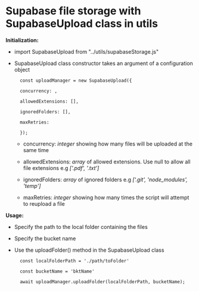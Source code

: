 # Supabase file storage with SupabaseUpload class in utils

**Initialization:**

* import SupabaseUpload from "../utils/supabaseStorage.js"
* SupabaseUpload class constructor takes an argument of a configuration object

        const uploadManager = new SupabaseUpload({

        concurrency: , 

        allowedExtensions: [],

        ignoredFolders: [],

        maxRetries: 

        });

    - concurrency: *integer* showing how many files will be uploaded at the same time

    - allowedExtensions: *array* of allowed extensions. Use null to allow all file extensions e.g *['.pdf', '.txt']*

    - ignoredFolders: *array* of ignored folders e.g *['.git', 'node_modules', 'temp']*

    - maxRetries: *integer* showing how many times the script will attempt to reupload a file

**Usage:**

* Specify the path to the local folder containing the files

* Specify the bucket name

* Use the uploadFolder() method in the SupabaseUpload class


        const localFolderPath = './path/toFolder'

        const bucketName = 'bktName'

        await uploadManager.uploadFolder(localFolderPath, bucketName);